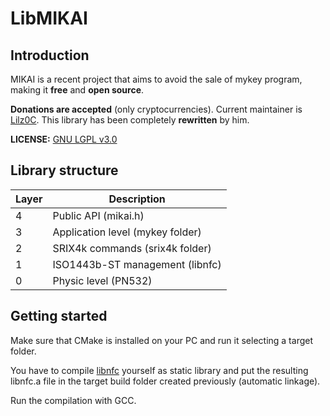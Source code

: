 # LibMIKAI

## Introduction
MIKAI is a recent project that aims to avoid the sale of mykey program, making it **free** and **open source**.

**Donations are accepted** (only cryptocurrencies).
Current maintainer is [Lilz0C](https://t.me/Lilz0C).
This library has been completely **rewritten** by him.

**LICENSE:** [GNU LGPL v3.0](https://www.gnu.org/licenses/lgpl-3.0.html)

## Library structure
| Layer | Description                      |
|-------|----------------------------------|
| 4     | Public API (mikai.h)             |
| 3     | Application level (mykey folder) |
| 2     | SRIX4k commands (srix4k folder)  |
| 1     | ISO1443b-ST management (libnfc)  |
| 0     | Physic level (PN532)             |

## Getting started
Make sure that CMake is installed on your PC and run it selecting a target folder. 

You have to compile [libnfc](https://github.com/nfc-tools/libnfc) yourself as static library and put the resulting libnfc.a file in the target build folder created previously (automatic linkage).

Run the compilation with GCC.